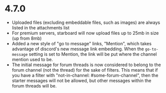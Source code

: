 # 4.7.0

* Uploaded files (excluding embeddable files, such as images) are always listed in the attachments list
* For premium servers, starboard will now upload files up to 25mb in size (up from 8mb)
* Added a new style of "go to message" links, "Mention", which takes advantage of discord's new message link embedding. When the `go-to-message` setting is set to Mention, the link will be put where the channel mention used to be.
* The initial message for forum threads is now considered to belong to the forum channel (not the thread) for the sake of filters. This means that if you have a filter with "not-in-channel: #some-forum-channel", then the starter messages will not be allowed, but other messages within the forum threads will be.
